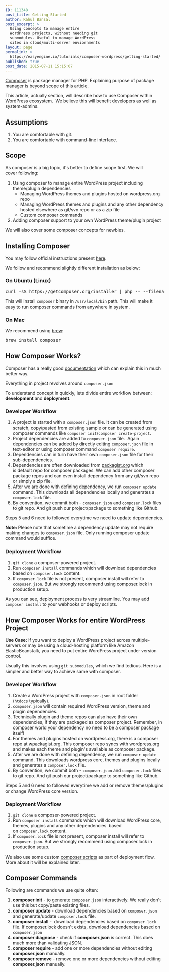 ```yaml
---
ID: 111348
post_title: Getting Started
author: Rahul Bansal
post_excerpt: >
  Using concepts to manage entire
  WordPress projects, without needing git
  submodules. Useful to manage WordPress
  sites in cloud/multi-server enviornments
layout: page
permalink: >
  https://easyengine.io/tutorials/composer-wordpress/getting-started/
published: true
post_date: 2015-07-11 15:15:07
---
```

<a href="https://getcomposer.org/">Composer</a> is package manager for PHP. Explaining purpose of package manager is beyond scope of this article.

This article, actually section, will describe how to use Composer within WordPress ecosystem.  We believe this will benefit developers as well as system-admins.
<h2>Assumptions</h2>
<ol>
	<li>You are comfortable with git.</li>
	<li>You are comfortable with command-line interface.</li>
</ol>
<h2>Scope</h2>
As composer is a big topic, it's better to define scope first. We will cover following:
<ol>
	<li>Using composer to manage entire WordPress project including theme/plugin dependencies
<ul>
	<li>Managing WordPress themes and plugins hosted on wordpress.org repo</li>
	<li>Managing WordPress themes and plugins and any other dependency hosted elsewhere as git/svn repo or as a zip file</li>
	<li>Custom composer commands</li>
</ul>
</li>
	<li>Adding composer support to your own WordPress theme/plugin project</li>
</ol>
We will also cover some composer concepts for newbies.
<h2>Installing Composer</h2>
You may follow official instructions present <a href="https://getcomposer.org/doc/00-intro.md">here</a>.

We follow and recommend slightly different installation as below:
<h3>On Ubuntu (Linux)</h3>
<pre class="no-highlight">curl -sS https://getcomposer.org/installer | php -- --filename=composer --install-dir=/usr/local/bin
</pre>
This will install <code>composer</code> binary in <code>/usr/local/bin</code> path. This will make it easy to run composer commands from anywhere in system.
<h3>On Mac</h3>
We recommend using <a href="http://brew.sh/">brew</a>:
<pre class="no-highlight">brew install composer</pre>
<h2>How Composer Works?</h2>
Composer has a really good <a href="https://getcomposer.org/doc/">documentation</a> which can explain this in much better way.

Everything in project revolves around <code>composer.json</code>

To understand concept in quickly, lets divide entire workflow between: <strong>development</strong> and <strong>deployment</strong>.
<h3>Developer Workflow</h3>
<ol>
	<li>A project is started with a <code>composer.json</code> file. It can be created from scratch, copy/pasted from existing sample or can be generated using composer commands like <code>composer init</code>/<code>composer create-project</code>.</li>
	<li>Project dependencies are added to <code>composer.json</code> file.  Again dependencies can be added by directly editing <code>composer.json</code> file in text-editor or using composer command <code>composer require</code>.</li>
	<li>Dependencies can in turn have their own <code>composer.json</code> file for their sub-dependencies.</li>
	<li>Dependencies are often downloaded from <a href="https://packagist.org/">packagist.org</a> which is default repo for composer packages. We can add other composer package repos and can even install dependency from any git/svn repo or simply a zip file.</li>
	<li>After we are done with defining dependency, we run <code>composer update</code> command. This downloads all dependencies locally and generates a <code>composer.lock</code> file.</li>
	<li>By convention, we commit both - <code>composer.json</code> and <code>composer.lock</code> files to git repo. And git push our project/package to something like Github.</li>
</ol>
Steps 5 and 6 need to followed everytime we need to update dependencies.

<strong>Note: </strong>Please note that sometime a dependency update may not require making changes to <code>composer.json</code> file. Only running composer update command would suffice.
<h3>Deployment Workflow</h3>
<ol>
	<li><code>git clone</code> a composer-powered project.</li>
	<li>Run <code>composer install</code> commands which will download dependencies based on <code>composer.lock</code> content.</li>
	<li>If <code>composer.lock</code> file is not present, composer install will refer to <code>composer.json</code>. But we strongly recommend using composer.lock in production setup.</li>
</ol>
As you can see, deployment process is very streamline. You may add <code>composer install</code> to your webhooks or deploy scripts.
<h2>How Composer Works for entire WordPress Project</h2>
<strong>Use Case:</strong> If you want to deploy a WordPress project across multiple-servers or may be using a cloud-hosting platform like Amazon ElasticBeanstalk, you need to put entire WordPress project under version control.

Usually this involves using <code>git submodules</code>, which we find tedious. Here is a simpler and better way to achieve same with composer.
<h3>Developer Workflow</h3>
<ol>
	<li>Create a WordPress project with <code>composer.json</code> in root folder (<code>htdocs</code> typically).</li>
	<li><code>composer.json</code> will contain required WordPress version, theme and plugin dependencies.</li>
	<li>Technically plugin and theme repos can also have their own dependencies, if they are packaged as composer project. Remember, in composer world your dependency no need to be a composer package itself!</li>
	<li>For themes and plugins hosted on wordpress.org, there is a composer repo at <a href="http://wpackagist.org/">wpackagist.org</a>. This composer repo syncs with wordpress.org and makes each theme and plugin's available as composer package.</li>
	<li>After we are done with defining dependency, we run <code>composer update</code> command. This downloads wordpress core, themes and plugins locally and generates a <code>composer.lock</code> file.</li>
	<li>By convention, we commit both - <code>composer.json</code> and <code>composer.lock</code> files to git repo. And git push our project/package to something like Github.</li>
</ol>
Steps 5 and 6 need to followed everytime we add or remove themes/plugins or change WordPress core version.
<h3>Deployment Workflow</h3>
<ol>
	<li><code>git clone</code> a composer-powered project.</li>
	<li>Run <code>composer install</code> commands which will download WordPress core, themes, plugins and any other dependencies  based on <code>composer.lock</code> content.</li>
	<li>If <code>composer.lock</code> file is not present, composer install will refer to <code>composer.json</code>. But we strongly recommend using composer.lock in production setup.</li>
</ol>
We also use some custom <a href="https://getcomposer.org/doc/articles/scripts.md">composer scripts</a> as part of deployment flow. More about it will be explained later.
<h2>Composer Commands</h2>
Following are commands we use quite often:
<ol>
	<li><strong>composer init</strong> - to generate <code>composer.json</code> interactively. We really don't use this but copy/paste existing files.</li>
	<li><strong>composer update</strong> - download dependencies based on <code>composer.json</code> and generate/update <code>composer.lock</code> file.</li>
	<li><strong>composer install</strong> -  download dependencies based on <code>composer.lock</code> file. If composer.lock doesn't exists, download dependencies based on <code>composer.json</code></li>
	<li><strong>composer diagnose</strong> - check if <strong>composer.json</strong> is correct. This does much more than validating JSON.</li>
	<li><strong>composer require</strong> - add one or more dependencies without editing <strong>composer.json</strong> manually.</li>
	<li><strong>composer remove</strong> - remove one or more dependencies without editing <strong>composer.json</strong> manually.</li>
</ol>